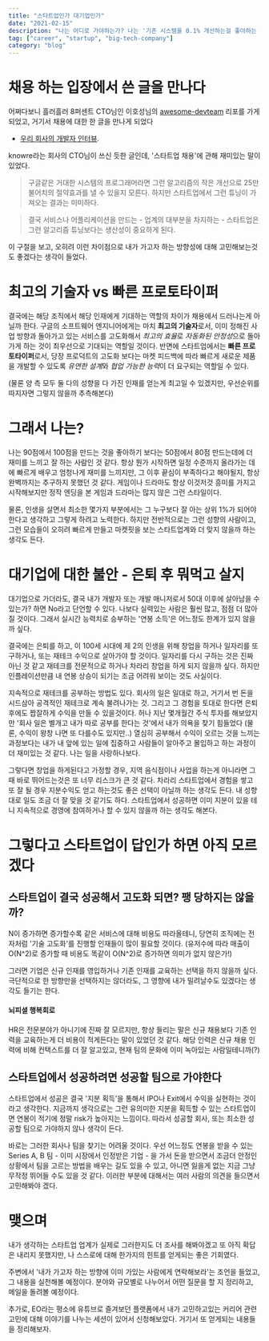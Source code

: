 ```yaml
---
title: "스타트업인가 대기업인가"
date: "2021-02-15"
description: "나는 어디로 가야하는가? 나는 '기존 시스템을 0.1% 개선하는걸 좋아하는 사람'인가 '없던 서비스를 만드는걸 좋아하는 사람'인가?로 시작한 의식의 흐름"
tag: ["career", "startup", "big-tech-company"]
category: "blog"
---
```

# 채용 하는 입장에서 쓴 글을 만나다
어쩌다보니 흘러흘러 8퍼센트 CTO님인 이호성님의 [awesome-devteam](https://github.com/leehosung/awesome-devteam) 리포를 가게 되었고, 거기서 채용에 대한 한 글을 만나게 되었다 
- [우리 회사의 개발자 인터뷰](https://blog.kivol.net/post/138587457933/%EC%9A%B0%EB%A6%AC-%ED%9A%8C%EC%82%AC%EC%9D%98-%EA%B0%9C%EB%B0%9C%EC%9E%90-%EC%9D%B8%ED%84%B0%EB%B7%B0).

knowre라는 회사의 CTO님이 쓰신 듯한 글인데, '스타트업 채용'에 관해 재미있는 말이 있었다. 

> 구글같은 거대한 시스템의 프로그래머라면 그런 알고리즘의 작은 개선으로 25만불어치의 절약효과를 낼 수 있을지 모른다. 하지만 스타트업에서 그런 튜닝이 가져오는 결과는 미미하다.

> 결국 서비스나 어플리케이션을 만드는 - 업계의 대부분을 차지하는 - 스타트업은 그런 알고리즘 튜닝보다는 생산성이 중요하게 된다.

이 구절을 보고, 오히려 이런 차이점으로 내가 가고자 하는 방향성에 대해 고민해보는것도 좋겠다는 생각이 들었다.

# 최고의 기술자 vs 빠른 프로토타이퍼

결국에는 해당 조직에서 해당 인재에게 기대하는 역할의 차이가 채용에서 드러나는게 아닐까 한다. 구글의 소프트웨어 엔지니어에게는 마치 **최고의 기술자**로서, 이미 정해진 사업 방향과 돌아가고 있는 서비스를 고도화해서 *최고의 효율*로 *자동화된 안정성*으로 돌아가게 하는 것이 최우선으로 기대되는 역할일 것이다. 반면에 스타트업에서는 **빠른 프로토타이퍼**로서, 당장 프로덕트의 고도화 보다는 마켓 피드백에 따라 빠르게 새로운 제품을 개발할 수 있도록 *유연한 설계*와 *협업 가능한 능력*이 더 요구되는 역할일 수 있다. 

(물론 양 측 모두 둘 다의 성향을 다 가진 인재를 얻는게 최고일 수 있겠지만, 우선순위를 따지자면 그렇지 않을까 추측해본다)

# 그래서 나는?

나는 90점에서 100점을 만드는 것을 좋아하기 보다는 50점에서 80점 만드는데에 더 재미를 느끼고 잘 하는 사람인 것 같다. 항상 뭔가 시작하면 일정 수준까지 올라가는 데에 빠르게 배우고 엄청나게 재미를 느끼지만, 그 이후 끝심이 부족하다고 해야될지, 항상 완벽까지는 추구하지 못했던 것 같다. 게임이나 드라마도 항상 이것저것 흥미를 가지고 시작해보지만 정작 엔딩을 본 게임과 드라마는 많지 않은 그런 스타일이다. 

물론, 인생을 살면서 최소한 몇가지 부분에서는 그 누구보다 잘 아는 상위 1%가 되어야 한다고 생각하고 그렇게 하려고 노력한다. 하지만 전반적으로는 그런 성향의 사람이고, 그런 모습들이 오히려 빠르게 만들고 마켓핏을 보는 스타트업계와 더 맞지 않을까 하는 생각도 든다. 

# 대기업에 대한 불안 - 은퇴 후 뭐먹고 살지

대기업으로 가더라도, 결국 내가 개발자 또는 개발 매니저로서 50대 이후에 살아남을 수 있는가? 하면 No라고 단언할 수 있다. 나보다 실력있는 사람은 훨씬 많고, 점점 더 많아질 것이다. 그래서 실시간 능력치로 승부하는 '연봉 소득'은 어느정도 한계가 있지 않을까 싶다. 

결국에는 은퇴를 하고, 이 100세 시대에 제 2의 인생을 위해 창업을 하거나 일자리를 또 구하거나, 또는 재테크 수익으로 살아가야 할 것이다. 일자리를 다시 구하는 것은 진짜 아닌 것 같고 재테크를 전문적으로 하거나 차라리 창업을 하게 되지 않을까 싶다. 하지만 인플레이션만큼 내 연봉 상승이 되기는 조금 어려워 보이는 것도 사실이다. 

지속적으로 재테크를 공부하는 방법도 있다. 회사의 일은 일대로 하고, 거기서 번 돈을 시드삼아 공격적인 재테크로 계속 불려나가는 것. 그리고 그 경험을 토대로 한다면 은퇴 후에도 짭잘하게 수익을 만들 수 있을것이다. 허나 지난 몇개월간 주식 투자를 해보았지만 '회사 일은 별개고 내가 따로 공부를 한다는 것'에서 내가 의욕을 찾기 힘들었다 (물론, 수익이 왕창 나면 또 다를수도 있지만..) 열심히 공부해서 수익이 오르는 것을 느끼는 과정보다는 내가 내 앞에 있는 일에 집중하고 사람들이 알아주고 몰입하고 하는 과정이 더 재미있는 것 같다. 나는 일을 사랑하나보다.

그렇다면 창업을 하게된다고 가정할 경우, 지역 음식점이나 사업을 하는게 아니라면 그 때 바로 뛰어드는것은 또 너무 리스크가 큰 것 같다. 차라리 스타트업에서 경험을 쌓고 또 잘 될 경우 지분수익도 얻고 하는것도 좋은 선택이 아닐까 하는 생각도 든다. 내 성향대로 일도 조금 더 잘 맞을 것 같기도 하다. 스타트업에서 성공하면 이미 지분이 있을 테니 지속적으로 경영에 참여하거나 할 수 있지 않을까 하는 생각도 해본다.

# 그렇다고 스타트업이 답인가 하면 아직 모르겠다

## 스타트업이 결국 성공해서 고도화 되면? 팽 당하지는 않을까?

N이 증가하면 증가할수록 같은 서비스에 대해 비용도 따라올테니, 당연히 조직에는 전자처럼 '기술 고도화'를 진행할 인재들이 많이 필요할 것이다. (유저수에 따라 매출이 O(N^2)로 증가할 때 비용도 똑같이 O(N^2)로 증가하면 의미가 없지 않은가!)

그러면 기업은 신규 인재를 영입하거나 기존 인재를 교육하는 선택을 하지 않을까 싶다. 극단적으로 한 방향만을 선택하지는 않더라도, 그 영향에 내가 밀려날수도 있겠다는 생각도 들기는 한다.

#### 뇌피셜 행복회로
HR은 전문분야가 아니기에 진짜 잘 모르지만, 항상 들리는 말은 신규 채용보다 기존 인력을 교육하는게 더 비용이 적게든다는 말이 있었던 것 같다. 해당 인력은 신규 채용 인력에 비해 컨택스트를 더 잘 알고있고, 현재 팀의 문화에 이미 녹아있는 사람일테니까(?)


## 스타트업에서 성공하려면 성공할 팀으로 가야한다

스타트업에서 성공은 결국 '지분 획득'을 통해서 IPO나 Exit에서 수익을 실현하는 것이라고 생각한다. 지금까지 생각으로는 그런 유의미한 지분을 획득할 수 있는 스타트업이면 연봉이 적기에 정말 risk가 높아지는 느낌이다. 따라서 성공할 회사, 또는 최소한 성공할 팀으로 가야하지 않나 생각이 든다. 

바로는 그러한 회사나 팀을 찾기는 어려울 것이다. 우선 어느정도 연봉을 받을 수 있는 Series A, B 팀 - 이미 시장에서 인정받은 기업 - 을 가서 돈을 받으면서 조금더 안정인 상황에서 팀을 고르는 방법을 배우는 길도 있을 수 있고, 아니면 잃을게 없는 지금 그냥 무작정 뛰어들 수도 있을 것 같다. 이러한 부분에 대해서는 여러 사람의 의견을 들으면서 고민해봐야 겠다.


# 맺으며

내가 생각하는 스타트업 업계가 실제로 그러한지도 더 조사를 해봐야겠고 또 아직 확답은 내리지 못했지만, 나 스스로에 대해 한가지의 힌트를 얻게되는 좋은 기회였다. 

주변에서 '내가 가고자 하는 방향에 이미 가있는 사람에게 연락해보라'는 조언을 들었고, 그 내용을 실천해볼 예정이다. 분야와 규모별로 나누어서 어떤 질문을 할 지 정리하고, 메일을 돌려볼 예정이다.

추가로, EO라는 평소에 유튜브로 즐겨보던 플랫폼에서 내가 고민하고있는 커리어 관련 고민에 대해 이야기를 나누는 세션이 있어서 신청해보았다. 거기서 또 얻게되는 내용들을 정리해보자.